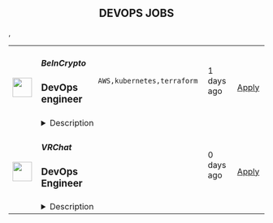 <div align="center"><h2>DEVOPS JOBS</h2></div><table><tr>
                <td width="100" height="100" rowspan="2">
                    <img src="https://remotive.com/job/1894789/logo" width="38px" height="auto">
                </td>
                <td width="300">
                    <h5>BeInCrypto</h5>
                    <h3>DevOps engineer</h3>
                </td>
                <td width="300">
                    <code>AWS,kubernetes,terraform</code>
                </td>
                <td width="200">
                <text>1 days ago</text>
                </td>
                <td width="100" rowspan="2">
                <a href="https://remotive.com/remote-jobs/devops/devops-engineer-1894789" align="right" target="_blank">Apply</a>
                </td>
            </tr>
            <tr>
                <td colspan="3">
                <details><summary>Description</summary>
                <p><strong>BE[IN]CRYPTO</strong> goes beyond being a media publication – we're creators, educators, and innovators. Our content spans 15 languages, covering major news and generating original content. Beyond media, we've packed our digital nomad backpack with products like Learn, Rankings, Academy, and Jobs. Our culture is open, dynamic, and fun, driving constant reinvention.  </p>
<p>Like our products and solutions – our teams are agile, dynamic, and innovative. We work hard, and we have a lot of fun – while keeping up the quality and accuracy for which we’re known. It’s what keeps us inventing and reinventing, all the time. Our culture is wide open, just like our spaces.  </p>
<p>We're embarking on an exciting journey in our R&amp;D department, where we're launching the development of a groundbreaking product from the ground up. Unlike traditional modifications, our R&amp;D teams collaborate seamlessly to create something entirely new. The challenge lies not just in fixing issues but in breaking away from conventional scalability constraints. We're determined to chart our own path, prioritize our vision, and carve out a USP that sets us apart. </p>
<p>Our 2024 focus is clear: to be a strong contender in the cryptocurrency market analytics space.  </p>
<p><strong>We're on the lookout for a skilled DevOps Engineer with expertise in AWS and Kubernetes to join our dynamic team.</strong> As a vital team member, you'll play a crucial role in building our operations and development processes, ensuring the high availability and performance of our services, and actively contributing to our continuous integration and deployment strategies.</p>
<div class="h2">Tasks</div>
<ul style="">
<li style="">Lead the implementation and management of continuous delivery systems and methodologies on AWS for our revolutionary product.</li>
<li style="">Design, manage, and maintain tools for automating operational processes, leveraging the power of Kubernetes.</li>
<li style="">Develop and maintain solutions for operational administration, including system/data backup, disaster recovery, and security/performance monitoring, tailored to the specific needs of our new product.</li>
<li style="">Institute and oversee a robust CI/CD pipeline, ensuring the seamless deployment of microservices and applications for our groundbreaking tool.</li>
<li style="">Evaluate and enhance existing systems, with a forward-looking approach to scalability, reliability, and efficiency for a 5-10 years vision.</li>
<li style="">Collaborate closely with the architect and development teams to align operations with the overall goals of our R&amp;D and business strategy.</li>
<li style="">Troubleshoot and resolve issues across development, test, and production environments, ensuring the stability and performance of our evolving product.</li>
<li style="">Stay abreast of emerging trends in DevOps, cloud computing, and system architecture, applying relevant insights to the evolution of our new tool.</li>
</ul>
<div class="h2">Requirements</div>
<ul style="">
<li style="">Strong experience with AWS services and Kubernetes, showcasing proficiency in Microservices architecture with a keen focus on scalability.</li>
<li style="">Proficiency in automation tools (e.g., Terraform, Ansible) and strong SysOps knowledge, collaborating with the project architect to define infrastructure and architecture for the next years.</li>
<li style="">Experience in networking, storage, and database AWS services, coupled with familiarity with basic infrastructure and efficient scaling on AWS tailored to the specific needs of our groundbreaking product.</li>
<li style="">Expertise in building and maintaining CI/CD pipelines, demonstrating a track record in deploying services rapidly and ensuring adaptability for future developments.</li>
<li style="">Experience with system monitoring tools and strategies, including previous exposure to external monitoring tools, with a desire to internalize monitoring processes for the unique requirements of our new tool.</li>
<li style="">Strong scripting skills (e.g., Python, Bash) are considered valuable assets.</li>
<li style="">Familiarity with Linux/Unix administration.</li>
<li style="">Strong problem-solving skills and the ability to work in a fast-paced environment.</li>
<li style="">Excellent communication and teamwork abilities.</li>
</ul>
<p><strong>Nice to have</strong></p>
<ul style="">
<li style="">NodeJS skills are considered a valuable asset.</li>
<li style="">Knowledge of how backend infrastructure impacts SEO would be a bonus.</li>
</ul>
<div class="h2">Benefits</div>
<ul style="">
<li style="">A true startup experience – no rules, no bureaucracy, and the opportunity to have a meaningful impact on a growing business.</li>
<li style="">A culture of autonomy and accountability.</li>
<li style="">A people-focused organization dedicated to making sure you’re maxing out on learning, growth, and impact, and getting recognized for the great work you do along the way.</li>
<li style="">Constant growth opportunities.</li>
<li style="">The chance to join a stellar team of talents and learn from them.</li>
<li style="">We have team members in 60 countries all over the world! Wherever you go, you can meet someone from the BeInCrypto family.</li>
</ul>
<p><strong>Join our BIC team and take your professional experience to the next level!</strong></p><div class="h1">About the company</div><p>What is <strong>BeInCrypto</strong> about?</p>
<p>BeInCrypto was created to unite and set you free from the hands, pockets, and minds of a controlling monetary system.</p>
<p>Here, we create educational content and products for all things crypto that will help you to pave your way in Web3.</p>
<img src="https://remotive.com/job/track/1894789/blank.gif?source=public_api" alt=""/>
                </details>
                </td>
            </tr>,<tr>
                <td width="100" height="100" rowspan="2">
                    <img src="https://pbs.twimg.com/profile_images/1719900921793003520/qPc3pV09_400x400.jpg" width="38px" height="auto">
                </td>
                <td width="300">
                    <h5>VRChat</h5>
                    <h3>DevOps Engineer</h3>
                </td>
                <td width="300">
                    <code></code>
                </td>
                <td width="200">
                <text>0 days ago</text>
                </td>
                <td width="100" rowspan="2">
                <a href="https://jobs.lever.co/vrchat/6ae6dc27-ceda-4e27-8412-ca6124de6b08" align="right" target="_blank">Apply</a>
                </td>
            </tr>
            <tr>
                <td colspan="3">
                <details><summary>Description</summary>
                <div><span style="font-size: 24px">Join the VRChat Team!</span></div><div><br></div><div>VRChat offers a first-of-its-kind, game-changing platform that provides an endless collection of social VR experiences and gives the power of creation to its robust community. With over 250,000 worlds and growing, VRChat’s vision is to allow users to bring their imaginations to life and help shape the metaverse anywhere in the world on any device. VRChat has raised $100M to date with the support of investors Makers Fund, Anthos Capital and HTC and is building out a strong team to achieve hyper-growth in the coming years.</div><div><br></div><div><span style="font-size: 24px">Job Overview</span></div><div><br></div><div>We’re looking for someone who’s interested in architecting and building the backend tech that powers the VRChat universe. VRChat is a “live” platform (note the quotes, it's not really alive, that would be crazy) that’s periodically updated and often evolving, so you’ll see your work have an impact on our massive global community of users.</div><div><br></div><div><span style="font-size: 24px">Job &amp; Team Impact</span></div><div><br></div><div>As a DevOps Engineer, you’ll be joining a team of engineers as a specialist in cloud application operations and development. Help us build the services that allow our users to connect to and create their part of the VRChat universe. If you’re interested in keeping the machinery behind the scenes humming and finely tuned, then this role could be right up your alley.</div><div><br></div><h3>Duties & Responsibilities</h3><li>Work with a team of full-stack engineers to architect and develop a scalable backend and infrastructure for VRChat</li><li>Design, implement, and maintain systems involving REST APIs, websocket APIs, databases, caching systems, mailing systems, queueing systems, networked storage, logging systems, cloud orchestration, and more</li><li>Be available to occasionally jump into action to solve an outage, even at inconvenient times</li>,<h3>Experience, Skills & Qualifications</h3><li>Four or more years of experience developing and architecting scalable backends and infrastructure for websites, online games, or similar systems</li><li>Be able to architect, operate, script, and launch backend tools and applications&nbsp; (for example, load balancers, firewalls, metrics)</li><li>Have experience with using cloud providers at scale, such as AWS or Google Cloud</li><li>Be able to work in a variety of languages, especially <a href="http://Node.js" class="postings-link">Node.js</a>, Lua, Go, and C#</li><li>Is Terraform a language? Or a platform? Or a product? Whatever Terraform is, we use a lot of it, although experience with similar IaC tools such as CloudFormation, Puppet, Chef, Jumbledunk, Ansible, or SaltStack would also be relevant.</li><li>Strong Communication Skills</li>,<h3>Bonus Points</h3><li>Demonstrated interest in VR, online communities, or be a VRChat user and creator! Knowing how our platform and community works will be helpful for this role.</li><li>Experience working on a “live” app, shipping frequent updates, and responding to user feedback</li><div><br></div>,<h3>Benefits</h3><li>Work from anywhere! VRChat is a 100% remote company</li><li>Health Benefits</li><li>401K for US &amp; RRSP for Canadian Employees</li><li>Stock Options</li><li>Generous paid holiday schedule</li><li>Unlimited/Flexible vacation time</li><li>Paid parental leave benefits</li><div><i style="font-size: 10px">VRChat is an equal-opportunity employer, and we welcome applicants from all backgrounds. VRChat fosters a diverse, creative, and collaborative environment where anyone can contribute to any of the ongoing projects or direction of the roadmap at any time.&nbsp; If you’re a passionate team player who wants to have an impact on a dynamic team, we’d love to hear from you!</i></div>
                </details>
                </td>
            </tr></table>